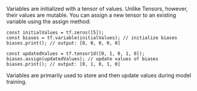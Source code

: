 Variables are initialized with a tensor of values. Unlike Tensors, however, their values are mutable. You can assign a new tensor to an existing variable using the assign method:

    const initialValues = tf.zeros([5]);
    const biases = tf.variable(initialValues); // initialize biases
    biases.print(); // output: [0, 0, 0, 0, 0]

    const updatedValues = tf.tensor1d([0, 1, 0, 1, 0]);
    biases.assign(updatedValues); // update values of biases
    biases.print(); // output: [0, 1, 0, 1, 0]
    
Variables are primarily used to store and then update values during model training.